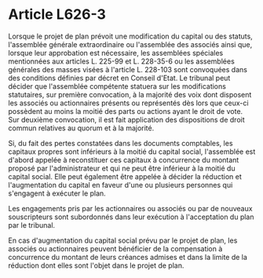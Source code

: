 # Article L626-3

Lorsque le projet de plan prévoit une modification du capital ou des statuts, l'assemblée générale extraordinaire ou l'assemblée des associés ainsi que, lorsque leur approbation est nécessaire, les assemblées spéciales mentionnées aux articles L. 225-99 et L. 228-35-6 ou les assemblées générales des masses visées à l'article L. 228-103 sont convoquées dans des conditions définies par décret en Conseil d'Etat. Le tribunal peut décider que l'assemblée compétente statuera sur les modifications statutaires, sur première convocation, à la majorité des voix dont disposent les associés ou actionnaires présents ou représentés dès lors que ceux-ci possèdent au moins la moitié des parts ou actions ayant le droit de vote. Sur deuxième convocation, il est fait application des dispositions de droit commun relatives au quorum et à la majorité.

Si, du fait des pertes constatées dans les documents comptables, les capitaux propres sont inférieurs à la moitié du capital social, l'assemblée est d'abord appelée à reconstituer ces capitaux à concurrence du montant proposé par l'administrateur et qui ne peut être inférieur à la moitié du capital social. Elle peut également être appelée à décider la réduction et l'augmentation du capital en faveur d'une ou plusieurs personnes qui s'engagent à exécuter le plan.

Les engagements pris par les actionnaires ou associés ou par de nouveaux souscripteurs sont subordonnés dans leur exécution à l'acceptation du plan par le tribunal.

En cas d'augmentation du capital social prévu par le projet de plan, les associés ou actionnaires peuvent bénéficier de la compensation à concurrence du montant de leurs créances admises et dans la limite de la réduction dont elles sont l'objet dans le projet de plan.
